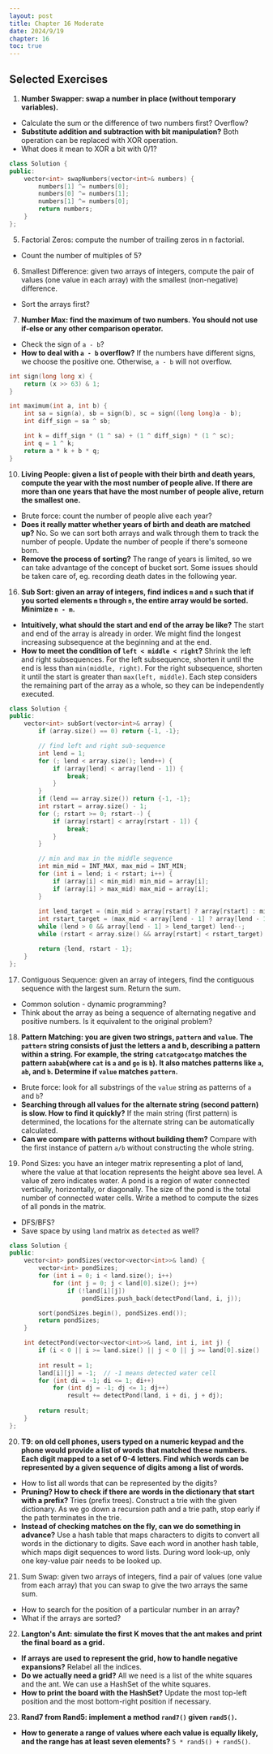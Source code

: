 ```yaml
---
layout: post
title: Chapter 16 Moderate
date: 2024/9/19
chapter: 16
toc: true
---
```


## Selected Exercises

1.  **Number Swapper: swap a number in place (without temporary variables).**

- Calculate the sum or the difference of two numbers first? Overflow?
- **Substitute addition and subtraction with bit manipulation?** Both operation can be replaced with XOR operation.
- What does it mean to XOR a bit with 0/1?

```cpp
class Solution {
public:
    vector<int> swapNumbers(vector<int>& numbers) {
        numbers[1] ^= numbers[0];
        numbers[0] ^= numbers[1];
        numbers[1] ^= numbers[0];
        return numbers;
    }
};
```

5.  Factorial Zeros: compute the number of trailing zeros in n factorial.

- Count the number of multiples of 5?

6.  Smallest Difference: given two arrays of integers, compute the pair of values (one value in each array) with the smallest (non-negative) difference.

- Sort the arrays first?

7.  **Number Max: find the maximum of two numbers. You should not use if-else or any other comparison operator.**

- Check the sign of `a - b`?
- **How to deal with `a - b` overflow?** If the numbers have different signs, we choose the positive one. Otherwise, `a - b` will not overflow.

```c
int sign(long long x) {
    return (x >> 63) & 1;
}

int maximum(int a, int b) {
    int sa = sign(a), sb = sign(b), sc = sign((long long)a - b);
    int diff_sign = sa ^ sb;

    int k = diff_sign * (1 ^ sa) + (1 ^ diff_sign) * (1 ^ sc);
    int q = 1 ^ k;
    return a * k + b * q;
}
```

10. **Living People: given a list of people with their birth and death years, compute the year with the most number of people alive. If there are more than one years that have the most number of people alive, return the smallest one.**

- Brute force: count the number of people alive each year?
- **Does it really matter whether years of birth and death are matched up?** No. So we can sort both arrays and walk through them to track the number of people. Update the number of people if there's someone born.
- **Remove the process of sorting?** The range of years is limited, so we can take advantage of the concept of bucket sort. Some issues should be taken care of, eg. recording death dates in the following year.

16. **Sub Sort: given an array of integers, find indices `m` and `n` such that if you sorted elements `m` through `n`, the entire array would be sorted. Minimize `n - m`.**

- **Intuitively, what should the start and end of the array be like?** The start and end of the array is already in order. We might find the longest increasing subsequence at the beginning and at the end.
- **How to meet the condition of `left < middle < right`?** Shrink the left and right subsequences. For the left subsequence, shorten it until the end is less than `min(middle, right)`. For the right subsequence, shorten it until the start is greater than `max(left, middle)`. Each step considers the remaining part of the array as a whole, so they can be independently executed.

```cpp
class Solution {
public:
    vector<int> subSort(vector<int>& array) {
        if (array.size() == 0) return {-1, -1};

        // find left and right sub-sequence
        int lend = 1;
        for (; lend < array.size(); lend++) {
            if (array[lend] < array[lend - 1]) {
                break;
            }
        }
        if (lend == array.size()) return {-1, -1};
        int rstart = array.size() - 1;
        for (; rstart >= 0; rstart--) {
            if (array[rstart] < array[rstart - 1]) {
                break;
            }
        }

        // min and max in the middle sequence
        int min_mid = INT_MAX, max_mid = INT_MIN;
        for (int i = lend; i < rstart; i++) {
            if (array[i] < min_mid) min_mid = array[i];
            if (array[i] > max_mid) max_mid = array[i];
        }
        
        int lend_target = (min_mid > array[rstart] ? array[rstart] : min_mid);
        int rstart_target = (max_mid < array[lend - 1] ? array[lend - 1] : max_mid);
        while (lend > 0 && array[lend - 1] > lend_target) lend--;
        while (rstart < array.size() && array[rstart] < rstart_target) rstart++;

        return {lend, rstart - 1};
    }
};
```

17. Contiguous Sequence: given an array of integers, find the contiguous sequence with the largest sum. Return the sum.

- Common solution - dynamic programming?
- Think about the array as being a sequence of alternating negative and positive numbers. Is it equivalent to the original problem?

18. **Pattern Matching: you are given two strings, `pattern` and `value`. The `pattern` string consists of just the letters a and b, describing a pattern within a string. For example, the string `catcatgocatgo` matches the pattern `aabab`(where `cat` is `a` and `go` is `b`). It also matches patterns like `a`, `ab`, and `b`. Determine if `value` matches `pattern`.**

- Brute force: look for all substrings of the `value` string as patterns of `a` and `b`?
- **Searching through all values for the alternate string (second pattern) is slow. How to find it quickly?** If the main string (first pattern) is determined, the locations for the alternate string can be automatically calculated.
- **Can we compare with patterns without building them?** Compare with the first instance of pattern `a/b` without constructing the whole string.

19. Pond Sizes: you have an integer matrix representing a plot of land, where the value at that loca­tion represents the height above sea level. A value of zero indicates water. A pond is a region of water connected vertically, horizontally, or diagonally. The size of the pond is the total number of connected water cells. Write a method to compute the sizes of all ponds in the matrix.

- DFS/BFS?
- Save space by using `land` matrix as `detected` as well?

```cpp
class Solution {
public:
    vector<int> pondSizes(vector<vector<int>>& land) {
        vector<int> pondSizes;
        for (int i = 0; i < land.size(); i++)
            for (int j = 0; j < land[0].size(); j++)
                if (!land[i][j])
                    pondSizes.push_back(detectPond(land, i, j));

        sort(pondSizes.begin(), pondSizes.end());
        return pondSizes;
    }

    int detectPond(vector<vector<int>>& land, int i, int j) {
        if (i < 0 || i >= land.size() || j < 0 || j >= land[0].size() || land[i][j] != 0) return 0;
        
        int result = 1;
        land[i][j] = -1;  // -1 means detected water cell
        for (int di = -1; di <= 1; di++)
            for (int dj = -1; dj <= 1; dj++)
                result += detectPond(land, i + di, j + dj);
        
        return result;
    }
};
```

20. **T9: on old cell phones, users typed on a numeric keypad and the phone would provide a list of words that matched these numbers. Each digit mapped to a set of 0-4 letters. Find which words can be represented by a given sequence of digits among a list of words.**

- How to list all words that can be represented by the digits?
- **Pruning? How to check if there are words in the dictionary that start with a prefix?** Tries (prefix trees). Construct a trie with the given dictionary. As we go down a recursion path and a trie path, stop early if the path terminates in the trie.
- **Instead of checking matches on the fly, can we do something in advance?** Use a hash table that maps characters to digits to convert all words in the dictionary to digits. Save each word in another hash table, which maps digit sequences to word lists. During word look-up, only one key-value pair needs to be looked up.

21. Sum Swap: given two arrays of integers, find a pair of values (one value from each array) that you can swap to give the two arrays the same sum.

- How to search for the position of a particular number in an array?
- What if the arrays are sorted?

22. **Langton's Ant: simulate the first K moves that the ant makes and print the final board as a grid.**

- **If arrays are used to represent the grid, how to handle negative expansions?** Relabel all the indices.
- **Do we actually need a grid?** All we need is a list of the white squares and the ant. We can use a HashSet of the white squares.
- **How to print the board with the HashSet?** Update the most top-left position and the most bottom-right position if necessary.

23. **Rand7 from Rand5: implement a method `rand7()` given `rand5()`.**

- **How to generate a range of values where each value is equally likely, and the range has at least seven elements?** `5 * rand5() + rand5()`.

